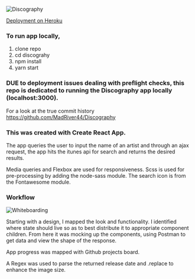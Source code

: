 ![Discography](https://user-images.githubusercontent.com/7386478/47652802-4fad5080-db5d-11e8-9d47-c6bdbd11779f.png)

[Deployment on Heroku](https://immense-stream-10893.herokuapp.com/)

### To run app locally,

1. clone repo
2. cd discograhy
3. npm install
4. yarn start

### DUE to deployment issues dealing with preflight checks, this repo is dedicated to running the Discography app locally (localhost:3000).

For a look at the true commit history https://github.com/MadRiver44/Discography

### This was created with Create React App.

The app queries the user to input the name of an artist and through an ajax request, the app hits the itunes api for search and returns the desired results.

Media queries and Flexbox are used for responsiveness. Scss is used for pre-processing by adding the node-sass module. The search icon is from the Fontawesome module.

### Workflow
![Whiteboarding](https://user-images.githubusercontent.com/7386478/47653641-618ff300-db5f-11e8-9a92-36d70c29cc6f.jpg)

Starting with a design, I mapped the look and functionality. I identified where state should live so as to best distribute it to appropriate component children. From here it was mocking up the components, using Postman to get data and view the shape of the response. 

App progress was mapped with Github projects board.

A Regex was used to parse the returned release date and .replace to enhance the image size.

